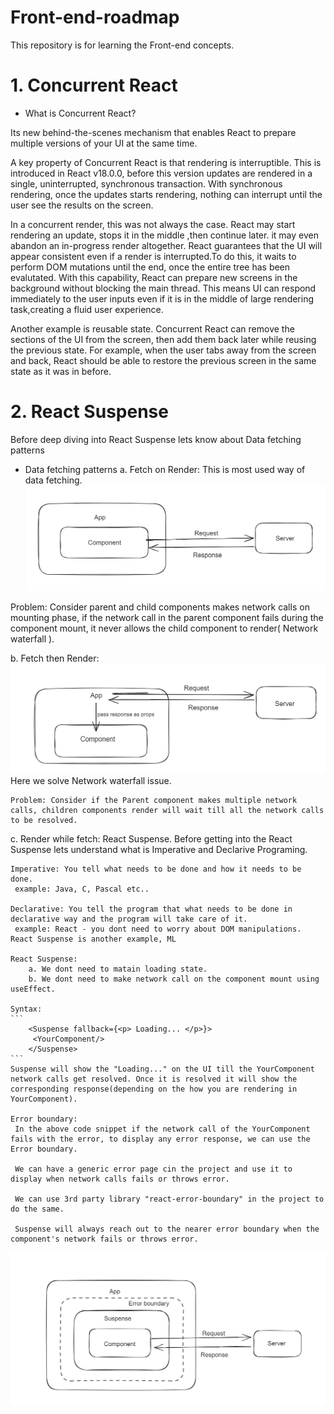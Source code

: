 # Front-end-roadmap

This repository is for learning the Front-end concepts.

# 1. Concurrent React

- What is Concurrent React?

Its new behind-the-scenes mechanism that enables React to prepare multiple versions of your UI at the same time.

A key property of Concurrent React is that rendering is interruptible. This is introduced in React v18.0.0, before this version updates are rendered in a single, uninterrupted, synchronous transaction. With synchronous rendering, once the updates starts rendering, nothing can interrupt until the user see the results on the screen.

In a concurrent render, this was not always the case. React may start rendering an update, stops it in the middle ,then continue later. it may even abandon an in-progress render altogether. React guarantees that the UI will appear consistent even if a render is interrupted.To do this, it waits to perform DOM mutations until the end, once the entire tree has been evalutated. With this capability, React can prepare new screens in the background without blocking the main thread. This means UI can respond immediately to the user inputs even if it is in the middle of large rendering task,creating a fluid user experience.

Another example is reusable state. Concurrent React can remove the sections of the UI from the screen, then add them back later while reusing the previous state. For example, when the user tabs away from the screen and back, React should be able to restore the previous screen in the same state as it was in before.

# 2. React Suspense

Before deep diving into React Suspense lets know about Data fetching patterns

- Data fetching patterns
 a. Fetch on Render:
    This is most used way of data fetching.
    ![Fetch on render](./ReactSuspense/fetchOnRender.png)

 Problem: Consider parent and child components makes network calls on mounting phase, if the network call in the parent component fails during the component mount, it never allows the child component to render( Network waterfall ).

 b. Fetch then Render:
    ![Fetch then render](./ReactSuspense/fetchThenRender.png)
    Here we solve Network waterfall issue.

    Problem: Consider if the Parent component makes multiple network calls, children components render will wait till all the network calls to be resolved.

 c. Render while fetch: React Suspense.
    Before getting into the React Suspense lets understand what is Imperative and Declarive Programing.

    Imperative: You tell what needs to be done and how it needs to be done.
     example: Java, C, Pascal etc..
    
    Declarative: You tell the program that what needs to be done in declarative way and the program will take care of it.
     example: React - you dont need to worry about DOM manipulations. React Suspense is another example, ML
    
    React Suspense:
        a. We dont need to matain loading state.
        b. We dont need to make network call on the component mount using useEffect.
        
    Syntax:
    ```
        <Suspense fallback={<p> Loading... </p>}>
         <YourComponent/>
        </Suspense>
    ```
    Suspense will show the "Loading..." on the UI till the YourComponent network calls get resolved. Once it is resolved it will show the corresponding response(depending on the how you are rendering in YourComponent).

    Error boundary:
     In the above code snippet if the network call of the YourComponent fails with the error, to display any error response, we can use the Error boundary.

     We can have a generic error page cin the project and use it to display when network calls fails or throws error.

     We can use 3rd party library "react-error-boundary" in the project to do the same.

     Suspense will always reach out to the nearer error boundary when the component's network fails or throws error.
![React Suspense with Error boundary](./ReactSuspense/reactSuspenseWithErrorboundary.png)